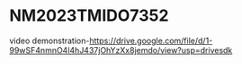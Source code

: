 # NM2023TMIDO7352
video demonstration-https://drive.google.com/file/d/1-99wSF4nmnO4l4hJ437jOhYzXx8jemdo/view?usp=drivesdk
